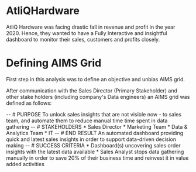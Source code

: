 # AtliQHardware
AtliQ Hardware was facing drastic fall in revenue and profit in the year 2020.
Hence, they wanted to have a Fully Interactive and insightful dashboard to monitor their sales, customers and profits closely. 

# Defining AIMS Grid
First step in this analysis was to define an objective and unbias AIMS grid.

After communication with the Sales Director (Primary Stakeholder) and other stake holders (including company's Data engineers) an AIMS grid was defined as follows:

  -- # PURPOSE
          To unlock sales insights that are not visible now - to sales team, and automate them to reduce manual time time spent in data gathering
  -- # STAKEHOLDERS
          * Sales Director
          * Marketing Team
          * Data & Analytics Team
          * IT
  -- # END RESULT
          An automated dashboard providing quick and latest sales insights in order to support data-driven decision making
  -- # SUCCESS CRITERIA
          * Dashboard(s) uncovering sales order insights with the latest data available
          * Sales Analyst stops data gathering manually in order to save 20% of their business time and reinvest it in value added activities 
          

